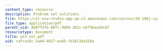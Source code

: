 ```yaml
---
content_type: resource
description: Problem set solutions.
file: https://ol-ocw-studio-app-qa.s3.amazonaws.com/courses/20-106j-systems-microbiology-fall-2006/cafcac6c3a4d4627ead5fd18118a318a_ps3_sol.pdf
file_type: application/pdf
parent_uid: dd97f4fb-90fc-9d04-262c-e5f3bea3dc87
resourcetype: Document
title: ps3_sol.pdf
uid: cafcac6c-3a4d-4627-ead5-fd18118a318a
---
```


